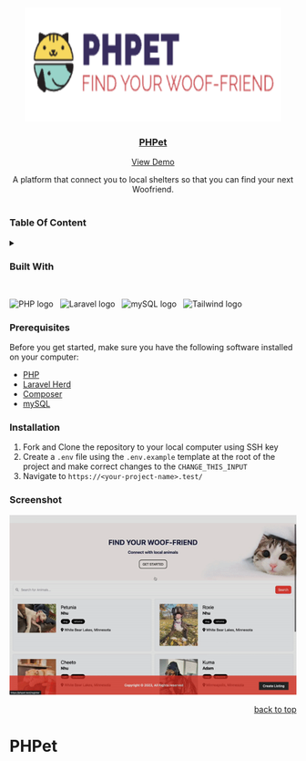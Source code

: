 <div align="center">
   <img alt="logo" width="450" height="200" src="public/images/phpet-logo.png"/>
   <br/>
      <a href="https://github.com/quynhngandao/PHPet">
    <h3 align="center">  PHPet </h3>
  </a>
 <a href="#screenshot">View Demo</a>
  <p align="center">
          A platform that connect you to local shelters so that you can find your next Woofriend.
    <br />
    <br />
  </p>
</div>


### **Table Of Content**
<details>
  <summary></summary>
  <ul>
        <li><a href="#built-with">Built With</a></li>
        <li><a href="#prerequisites">Prerequisites</a></li>
        <li><a href="#installation">Installation</a></li>
         <li><a href="#screenshot">Screenshot</a></li>
  </ul>
</details>

### **Built With**
<br/>
<p>
  <img
    src="https://img.shields.io/badge/PHP-282C34?style=for-the-badge&logo=php&logoColor=777BB4"
    alt="PHP logo"
    title="PHP"
    height="25"
  />
   &nbsp;
     <img
    src="https://img.shields.io/badge/Laravel-282C34?style=for-the-badge&logo=laravel&logoColor=FF2D20"
    alt="Laravel logo"
    title="Laravel"
    height="25"
  />
   &nbsp;
    <img
    src="https://img.shields.io/badge/MySQL-282C34?style=for-the-badge&logo=mysql&logoColor=white"
    alt="mySQL logo"
    title="mySQL"
    height="25"
  />
  &nbsp;
   <img
    src="https://img.shields.io/badge/Tailwind_CSS-282C34?style=for-the-badge&logo=tailwind-css&logoColor=38B2AC"
    alt="Tailwind logo"
    title="Tailwind"
    height="25"
  />
  &nbsp;
</p>

### **Prerequisites**
Before you get started, make sure you have the following software installed on your computer:
* [PHP](https://www.php.net/)
* [Laravel Herd](https://herd.laravel.com/) 
* [Composer](https://getcomposer.org/)
* [mySQL](https://www.mysql.com/)

### **Installation**
1. Fork and Clone the repository to your local computer using SSH key
1. Create a `.env` file using the `.env.example` template at the root of the project and make correct changes to the `CHANGE_THIS_INPUT`
1. Navigate to `https://<your-project-name>.test/`

### **Screenshot**
![Screenshot](public/images/phpet.gif)
<br/>

<p align="right"><a href="#top">back to top</a></p>

<!-- MARKDOWN LINKS & IMAGES -->
<!-- https://www.markdownguide.org/basic-syntax/#reference-style-links -->

# PHPet

